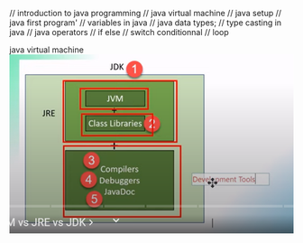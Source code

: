 // introduction to java programming
// java virtual machine 
// java setup
// java first program'
// variables in java 
// java data types;
// type casting in java
// java operators 
// if else
// switch conditionnal
// loop
<!-- jvm jre jdk -->
java virtual machine 
![alt text](image.png)